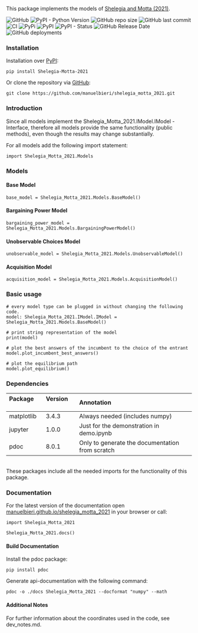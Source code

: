 This package implements the models of [Shelegia and Motta (2021)](shelegia_motta_2021.pdf).

![GitHub](https://img.shields.io/github/license/manuelbieri/shelegia_motta_2021)
![PyPI - Python Version](https://img.shields.io/pypi/pyversions/Shelegia-Motta-2021)
![GitHub repo size](https://img.shields.io/github/repo-size/manuelbieri/shelegia_motta_2021)
![GitHub last commit](https://img.shields.io/github/last-commit/manuelbieri/shelegia_motta_2021)
![CI](https://github.com/manuelbieri/shelegia_motta_2021/actions/workflows/ci.yml/badge.svg)
![PyPi](https://github.com/manuelbieri/shelegia_motta_2021/actions/workflows/pypi.yml/badge.svg)
![PyPI](https://img.shields.io/pypi/v/Shelegia-Motta-2021)
![PyPI - Status](https://img.shields.io/pypi/status/Shelegia-Motta-2021)
![GitHub Release Date](https://img.shields.io/github/release-date/manuelbieri/shelegia_motta_2021)
![GitHub deployments](https://img.shields.io/github/deployments/manuelbieri/shelegia_motta_2021/github-pages?label=Documentation)

### Installation
Installation over [PyPI](https://pypi.org/project/Shelegia-Motta-2021/):
```
pip install Shelegia-Motta-2021
```

Or clone the repository via [GitHub](https://github.com/manuelbieri/shelegia_motta_2021):
```
git clone https://github.com/manuelbieri/shelegia_motta_2021.git
```

### Introduction
Since all models implement the Shelegia_Motta_2021.IModel.IModel - Interface, therefore all models provide the same functionality (public methods), even though the results may change substantially.

For all models add the following import statement:
```
import Shelegia_Motta_2021.Models
```

### Models
#### Base Model
```
base_model = Shelegia_Motta_2021.Models.BaseModel()
```

#### Bargaining Power Model
```
bargaining_power_model = Shelegia_Motta_2021.Models.BargainingPowerModel()
```

#### Unobservable Choices Model
```
unobservable_model = Shelegia_Motta_2021.Models.UnobservableModel()
```

#### Acquisition Model
```
acquisition_model = Shelegia_Motta_2021.Models.AcquisitionModel()
```

### Basic usage
```
# every model type can be plugged in without changing the following code.
model: Shelegia_Motta_2021.IModel.IModel = Shelegia_Motta_2021.Models.BaseModel()

# print string representation of the model
print(model)

# plot the best answers of the incumbent to the choice of the entrant
model.plot_incumbent_best_answers()

# plot the equilibrium path
model.plot_equilibrium()
```

### Dependencies

| Package &emsp;| Version &emsp; | Annotation &emsp;                                     |
|:-----------|:---------|:------------------------------------------------|
| matplotlib | 3.4.3    | Always needed (includes numpy)                  |
| jupyter    | 1.0.0    | Just for the demonstration in demo.ipynb        |
| pdoc       | 8.0.1    | Only to generate the documentation from scratch |
<br>
These packages include all the needed imports for the functionality of this package.

### Documentation
For the latest version of the documentation open [manuelbieri.github.io/shelegia_motta_2021](https://manuelbieri.github.io/shelegia_motta_2021/Shelegia_Motta_2021.html) in your browser or call:
```
import Shelegia_Motta_2021

Shelegia_Motta_2021.docs()
```

#### Build Documentation
Install the pdoc package:
```
pip install pdoc
```
Generate api-documentation with the following command:
```
pdoc -o ./docs Shelegia_Motta_2021 --docformat "numpy" --math
```

#### Additional Notes
For further information about the coordinates used in the code, see dev_notes.md.
